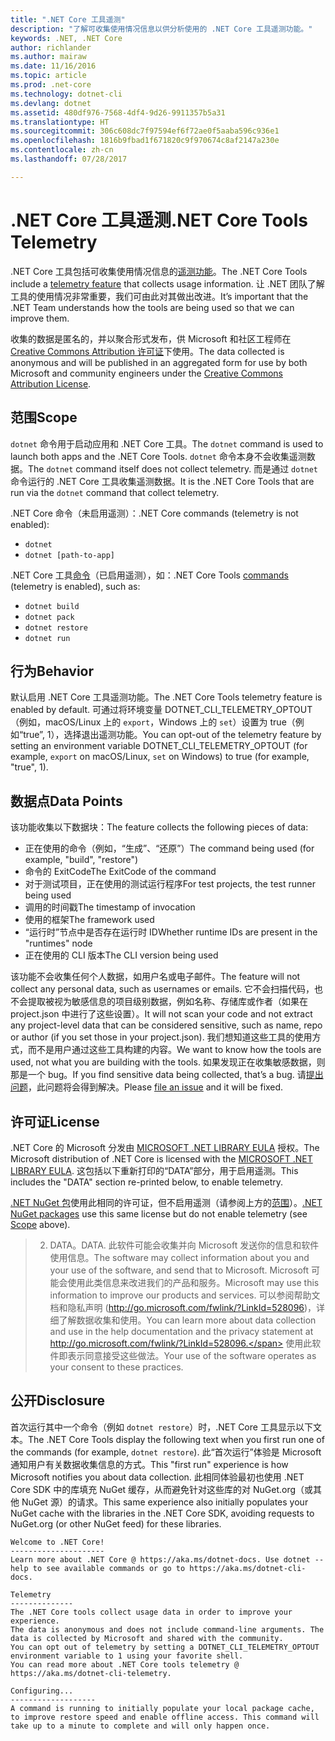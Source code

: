 ```yaml
---
title: ".NET Core 工具遥测"
description: "了解可收集使用情况信息以供分析使用的 .NET Core 工具遥测功能。"
keywords: .NET, .NET Core
author: richlander
ms.author: mairaw
ms.date: 11/16/2016
ms.topic: article
ms.prod: .net-core
ms.technology: dotnet-cli
ms.devlang: dotnet
ms.assetid: 480df976-7568-4df4-9d26-9911357b5a31
ms.translationtype: HT
ms.sourcegitcommit: 306c608dc7f97594ef6f72ae0f5aaba596c936e1
ms.openlocfilehash: 1816b9fbad1f671820c9f970674c8af2147a230e
ms.contentlocale: zh-cn
ms.lasthandoff: 07/28/2017

---
```


# <a name="net-core-tools-telemetry"></a><span data-ttu-id="0361c-104">.NET Core 工具遥测</span><span class="sxs-lookup"><span data-stu-id="0361c-104">.NET Core Tools Telemetry</span></span>

<span data-ttu-id="0361c-105">.NET Core 工具包括可收集使用情况信息的[遥测功能](https://github.com/dotnet/cli/pull/2145)。</span><span class="sxs-lookup"><span data-stu-id="0361c-105">The .NET Core Tools include a [telemetry feature](https://github.com/dotnet/cli/pull/2145) that collects usage information.</span></span> <span data-ttu-id="0361c-106">让 .NET 团队了解工具的使用情况非常重要，我们可由此对其做出改进。</span><span class="sxs-lookup"><span data-stu-id="0361c-106">It’s important that the .NET Team understands how the tools are being used so that we can improve them.</span></span>

<span data-ttu-id="0361c-107">收集的数据是匿名的，并以聚合形式发布，供 Microsoft 和社区工程师在 [Creative Commons Attribution 许可证](https://creativecommons.org/licenses/by/4.0/)下使用。</span><span class="sxs-lookup"><span data-stu-id="0361c-107">The data collected is anonymous and will be published in an aggregated form for use by both Microsoft and community engineers under the [Creative Commons Attribution License](https://creativecommons.org/licenses/by/4.0/).</span></span>

## <a name="scope"></a><span data-ttu-id="0361c-108">范围</span><span class="sxs-lookup"><span data-stu-id="0361c-108">Scope</span></span>

<span data-ttu-id="0361c-109">`dotnet` 命令用于启动应用和 .NET Core 工具。</span><span class="sxs-lookup"><span data-stu-id="0361c-109">The `dotnet` command is used to launch both apps and the .NET Core Tools.</span></span> <span data-ttu-id="0361c-110">`dotnet` 命令本身不会收集遥测数据。</span><span class="sxs-lookup"><span data-stu-id="0361c-110">The `dotnet` command itself does not collect telemetry.</span></span> <span data-ttu-id="0361c-111">而是通过 `dotnet` 命令运行的 .NET Core 工具收集遥测数据。</span><span class="sxs-lookup"><span data-stu-id="0361c-111">It is the .NET Core Tools that are run via the `dotnet` command that collect telemetry.</span></span>

<span data-ttu-id="0361c-112">.NET Core 命令（未启用遥测）：</span><span class="sxs-lookup"><span data-stu-id="0361c-112">.NET Core commands (telemetry is not enabled):</span></span>

- `dotnet`
- `dotnet [path-to-app]`

<span data-ttu-id="0361c-113">.NET Core 工具[命令](index.md)（已启用遥测），如：</span><span class="sxs-lookup"><span data-stu-id="0361c-113">.NET Core Tools [commands](index.md) (telemetry is enabled), such as:</span></span>

- `dotnet build`
- `dotnet pack`
- `dotnet restore`
- `dotnet run`

## <a name="behavior"></a><span data-ttu-id="0361c-114">行为</span><span class="sxs-lookup"><span data-stu-id="0361c-114">Behavior</span></span>

<span data-ttu-id="0361c-115">默认启用 .NET Core 工具遥测功能。</span><span class="sxs-lookup"><span data-stu-id="0361c-115">The .NET Core Tools telemetry feature is enabled by default.</span></span> <span data-ttu-id="0361c-116">可通过将环境变量 DOTNET_CLI_TELEMETRY_OPTOUT（例如，macOS/Linux 上的 `export`，Windows 上的 `set`）设置为 true（例如“true”, 1），选择退出遥测功能。</span><span class="sxs-lookup"><span data-stu-id="0361c-116">You can opt-out of the telemetry feature by setting an environment variable DOTNET_CLI_TELEMETRY_OPTOUT (for example, `export` on macOS/Linux, `set` on Windows) to true (for example, "true", 1).</span></span>

## <a name="data-points"></a><span data-ttu-id="0361c-117">数据点</span><span class="sxs-lookup"><span data-stu-id="0361c-117">Data Points</span></span>

<span data-ttu-id="0361c-118">该功能收集以下数据块：</span><span class="sxs-lookup"><span data-stu-id="0361c-118">The feature collects the following pieces of data:</span></span>

- <span data-ttu-id="0361c-119">正在使用的命令（例如，“生成”、“还原”）</span><span class="sxs-lookup"><span data-stu-id="0361c-119">The command being used (for example, "build", "restore")</span></span>
- <span data-ttu-id="0361c-120">命令的 ExitCode</span><span class="sxs-lookup"><span data-stu-id="0361c-120">The ExitCode of the command</span></span>
- <span data-ttu-id="0361c-121">对于测试项目，正在使用的测试运行程序</span><span class="sxs-lookup"><span data-stu-id="0361c-121">For test projects, the test runner being used</span></span>
- <span data-ttu-id="0361c-122">调用的时间戳</span><span class="sxs-lookup"><span data-stu-id="0361c-122">The timestamp of invocation</span></span>
- <span data-ttu-id="0361c-123">使用的框架</span><span class="sxs-lookup"><span data-stu-id="0361c-123">The framework used</span></span>
- <span data-ttu-id="0361c-124">“运行时”节点中是否存在运行时 ID</span><span class="sxs-lookup"><span data-stu-id="0361c-124">Whether runtime IDs are present in the "runtimes" node</span></span>
- <span data-ttu-id="0361c-125">正在使用的 CLI 版本</span><span class="sxs-lookup"><span data-stu-id="0361c-125">The CLI version being used</span></span>

<span data-ttu-id="0361c-126">该功能不会收集任何个人数据，如用户名或电子邮件。</span><span class="sxs-lookup"><span data-stu-id="0361c-126">The feature will not collect any personal data, such as usernames or emails.</span></span> <span data-ttu-id="0361c-127">它不会扫描代码，也不会提取被视为敏感信息的项目级别数据，例如名称、存储库或作者（如果在 project.json 中进行了这些设置）。</span><span class="sxs-lookup"><span data-stu-id="0361c-127">It will not scan your code and not extract any project-level data that can be considered sensitive, such as name, repo or author (if you set those in your project.json).</span></span> <span data-ttu-id="0361c-128">我们想知道这些工具的使用方式，而不是用户通过这些工具构建的内容。</span><span class="sxs-lookup"><span data-stu-id="0361c-128">We want to know how the tools are used, not what you are building with the tools.</span></span> <span data-ttu-id="0361c-129">如果发现正在收集敏感数据，则那是一个 bug。</span><span class="sxs-lookup"><span data-stu-id="0361c-129">If you find sensitive data being collected, that’s a bug.</span></span> <span data-ttu-id="0361c-130">请[提出问题](https://github.com/dotnet/cli/issues)，此问题将会得到解决。</span><span class="sxs-lookup"><span data-stu-id="0361c-130">Please [file an issue](https://github.com/dotnet/cli/issues) and it will be fixed.</span></span>

## <a name="license"></a><span data-ttu-id="0361c-131">许可证</span><span class="sxs-lookup"><span data-stu-id="0361c-131">License</span></span>

<span data-ttu-id="0361c-132">.NET Core 的 Microsoft 分发由 [MICROSOFT .NET LIBRARY EULA](https://aka.ms/dotnet-core-eula) 授权。</span><span class="sxs-lookup"><span data-stu-id="0361c-132">The Microsoft distribution of .NET Core is licensed with the [MICROSOFT .NET LIBRARY EULA](https://aka.ms/dotnet-core-eula).</span></span> <span data-ttu-id="0361c-133">这包括以下重新打印的“DATA”部分，用于启用遥测。</span><span class="sxs-lookup"><span data-stu-id="0361c-133">This includes the "DATA" section re-printed below, to enable telemetry.</span></span>

<span data-ttu-id="0361c-134">[.NET NuGet 包](https://www.nuget.org/profiles/dotnetframework)使用此相同的许可证，但不启用遥测（请参阅上方的[范围](#scope)）。</span><span class="sxs-lookup"><span data-stu-id="0361c-134">[.NET NuGet packages](https://www.nuget.org/profiles/dotnetframework) use this same license but do not enable telemetry (see [Scope](#scope) above).</span></span>

> 2. <span data-ttu-id="0361c-135">DATA。</span><span class="sxs-lookup"><span data-stu-id="0361c-135">DATA.</span></span> <span data-ttu-id="0361c-136">此软件可能会收集并向 Microsoft 发送你的信息和软件使用信息。</span><span class="sxs-lookup"><span data-stu-id="0361c-136">The software may collect information about you and your use of the software, and send that to Microsoft.</span></span> <span data-ttu-id="0361c-137">Microsoft 可能会使用此类信息来改进我们的产品和服务。</span><span class="sxs-lookup"><span data-stu-id="0361c-137">Microsoft may use this information to improve our products and services.</span></span> <span data-ttu-id="0361c-138">可以参阅帮助文档和隐私声明 (http://go.microsoft.com/fwlink/?LinkId=528096)，详细了解数据收集和使用。</span><span class="sxs-lookup"><span data-stu-id="0361c-138">You can learn more about data collection and use in the help documentation and the privacy statement at http://go.microsoft.com/fwlink/?LinkId=528096.</span></span> <span data-ttu-id="0361c-139">使用此软件即表示同意接受这些做法。</span><span class="sxs-lookup"><span data-stu-id="0361c-139">Your use of the software operates as your consent to these practices.</span></span>

## <a name="disclosure"></a><span data-ttu-id="0361c-140">公开</span><span class="sxs-lookup"><span data-stu-id="0361c-140">Disclosure</span></span>

<span data-ttu-id="0361c-141">首次运行其中一个命令（例如 `dotnet restore`）时，.NET Core 工具显示以下文本。</span><span class="sxs-lookup"><span data-stu-id="0361c-141">The .NET Core Tools display the following text when you first run one of the commands (for example, `dotnet restore`).</span></span> <span data-ttu-id="0361c-142">此“首次运行”体验是 Microsoft 通知用户有关数据收集信息的方式。</span><span class="sxs-lookup"><span data-stu-id="0361c-142">This "first run" experience is how Microsoft notifies you about data collection.</span></span> <span data-ttu-id="0361c-143">此相同体验最初也使用 .NET Core SDK 中的库填充 NuGet 缓存，从而避免针对这些库的对 NuGet.org（或其他 NuGet 源）的请求。</span><span class="sxs-lookup"><span data-stu-id="0361c-143">This same experience also initially populates your NuGet cache with the libraries in the .NET Core SDK, avoiding requests to NuGet.org (or other NuGet feed) for these libraries.</span></span>

```console
Welcome to .NET Core!
---------------------
Learn more about .NET Core @ https://aka.ms/dotnet-docs. Use dotnet --help to see available commands or go to https://aka.ms/dotnet-cli-docs.

Telemetry
--------------
The .NET Core tools collect usage data in order to improve your experience.
The data is anonymous and does not include command-line arguments. The data is collected by Microsoft and shared with the community.
You can opt out of telemetry by setting a DOTNET_CLI_TELEMETRY_OPTOUT environment variable to 1 using your favorite shell.
You can read more about .NET Core tools telemetry @ https://aka.ms/dotnet-cli-telemetry.

Configuring...
-------------------
A command is running to initially populate your local package cache, to improve restore speed and enable offline access. This command will take up to a minute to complete and will only happen once.
```

